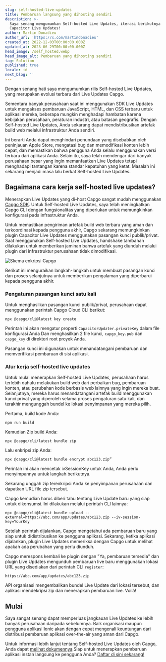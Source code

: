 ```yaml
---
slug: self-hosted-live-updates
title: Pembaruan langsung yang dihosting sendiri
description: >-
  Saya senang mengumumkan Self-hosted Live Updates, iterasi berikutnya dari
  Capacitor Live Updates!
author: Martin Donadieu
author_url: 'https://x.com/martindonadieu'
created_at: 2022-12-03T00:00:00.000Z
updated_at: 2023-06-29T00:00:00.000Z
head_image: /self_hosted.webp
head_image_alt: Pembaruan yang dihosting sendiri
tag: Solution
published: true
locale: id
next_blog: ''
---
```


Dengan senang hati saya mengumumkan rilis Self-hosted Live Updates, yang merupakan evolusi terbaru dari Live Updates Capgo.

Sementara banyak perusahaan saat ini menggunakan SDK Live Updates untuk mengakses pembaruan JavaScript, HTML, dan CSS terbaru untuk aplikasi mereka, beberapa mungkin menghadapi hambatan karena kebijakan perusahaan, peraturan industri, atau batasan geografis. Dengan Self-hosted Live Updates, Anda sekarang dapat mendistribusikan artefak build web melalui infrastruktur Anda sendiri.

Ini berarti Anda dapat menghindari penundaan yang disebabkan oleh peninjauan Apple Store, mengatasi bug dan memodifikasi konten lebih cepat, dan memastikan bahwa pengguna Anda selalu menggunakan versi terbaru dari aplikasi Anda. Selain itu, saya telah mendengar dari banyak perusahaan besar yang ingin memanfaatkan Live Updates tetapi menghadapi tantangan karena standar kepatuhan yang ketat. Masalah ini sekarang menjadi masa lalu berkat Self-hosted Live Updates.

## Bagaimana cara kerja self-hosted live updates?

Menerapkan Live Updates yang di-host Capgo sangat mudah menggunakan [Capgo SDK](https://github.com/Cap-go/capacitor-updater/). Untuk Self-hosted Live Updates, saya telah meningkatkan Capgo CLI dengan fungsionalitas yang diperlukan untuk memungkinkan konfigurasi pada infrastruktur Anda.

Untuk memastikan pengiriman artefak build web terbaru yang aman dan terkoordinasi kepada pengguna akhir, Capgo sekarang memungkinkan plugin Capacitor Live Updates menggunakan pasangan kunci publik/privat. Saat menggunakan Self-hosted Live Updates, handshake tambahan dilakukan untuk memberikan jaminan bahwa artefak yang diunduh melalui plugin dari infrastruktur perusahaan tidak dimodifikasi.

![Skema enkripsi Capgo](/encryption_flow.webp)

Berikut ini menguraikan langkah-langkah untuk membuat pasangan kunci dan proses selanjutnya untuk memberikan pengalaman yang diperbarui kepada pengguna akhir.

### Pengaturan pasangan kunci satu kali

Untuk menghasilkan pasangan kunci publik/privat, perusahaan dapat menggunakan perintah Capgo Cloud CLI berikut:

```shell
npx @capgo/cli@latest key create
```

Perintah ini akan mengatur properti `CapacitorUpdater.privateKey` dalam file konfigurasi Anda
Dan menghasilkan 2 file kunci, `capgo_key.pub` dan `capgo_key` di direktori root proyek Anda.

Pasangan kunci ini digunakan untuk menandatangani pembaruan dan memverifikasi pembaruan di sisi aplikasi.

### Alur kerja self-hosted live updates

Untuk mulai menerapkan Self-hosted Live Updates, perusahaan harus terlebih dahulu melakukan build web dari perbaikan bug, pembaruan konten, atau perubahan kode berbasis web lainnya yang ingin mereka buat. Selanjutnya, mereka harus menandatangani artefak build menggunakan kunci privat yang diperoleh selama proses pengaturan satu kali, dan terakhir mengunggah bundel ke lokasi penyimpanan yang mereka pilih.

Pertama, build kode Anda:
```shell
npm run build
```

Kemudian Zip build Anda:
```shell
npx @capgo/cli/latest bundle zip
```

Lalu enkripsi zip Anda:

```shell
npx @capgo/cli@latest bundle encrypt abc123.zip”
```

Perintah ini akan mencetak ivSessionKey untuk Anda, Anda perlu menyimpannya untuk langkah berikutnya.

Sekarang unggah zip terenkripsi Anda ke penyimpanan perusahaan dan dapatkan URL file zip tersebut.

Capgo kemudian harus diberi tahu tentang Live Update baru yang siap untuk dikonsumsi. Ini dilakukan melalui perintah CLI lainnya:

```shell
npx @capgo/cli@latest bundle upload --external=https://abc.com/app/updates/abc123.zip --iv-session-key=YourKey
```

Setelah perintah dijalankan, Capgo mengetahui ada pembaruan baru yang siap untuk didistribusikan ke pengguna aplikasi. Sekarang, ketika aplikasi dijalankan, plugin Live Updates memeriksa dengan Capgo untuk melihat apakah ada perubahan yang perlu diunduh.

Capgo merespons kembali ke plugin dengan "Ya, pembaruan tersedia" dan plugin Live Updates mengunduh pembaruan live baru menggunakan lokasi URL yang disediakan dari perintah CLI `register`:

```shell
https://abc.com/app/updates/abc123.zip
```

API organisasi mengembalikan bundel Live Update dari lokasi tersebut, dan aplikasi mendekripsi zip dan menerapkan pembaruan live. Voilà!

## Mulai

Saya sangat senang dapat memperluas jangkauan Live Updates ke lebih banyak perusahaan daripada sebelumnya. Baik organisasi maupun pengguna aplikasi Ionic akan dengan cepat mengenali keuntungan dari distribusi pembaruan aplikasi over-the-air yang aman dari Capgo.

Untuk informasi lebih lanjut tentang Self-hosted Live Updates oleh Capgo, Anda dapat [melihat dokumennya](/docs/tooling/cli/#upload-version).Siap untuk menerapkan pembaruan aplikasi instan langsung ke pengguna Anda? [Daftar di sini sekarang!](/register/)